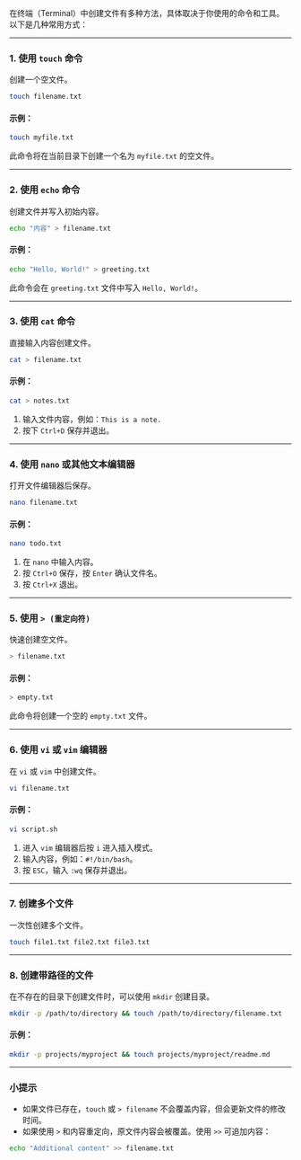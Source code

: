 在终端（Terminal）中创建文件有多种方法，具体取决于你使用的命令和工具。以下是几种常用方式：

---

### **1. 使用 `touch` 命令**
创建一个空文件。

```bash
touch filename.txt
```

#### 示例：
```bash
touch myfile.txt
```
此命令将在当前目录下创建一个名为 `myfile.txt` 的空文件。

---

### **2. 使用 `echo` 命令**
创建文件并写入初始内容。

```bash
echo "内容" > filename.txt
```

#### 示例：
```bash
echo "Hello, World!" > greeting.txt
```
此命令会在 `greeting.txt` 文件中写入 `Hello, World!`。

---

### **3. 使用 `cat` 命令**
直接输入内容创建文件。

```bash
cat > filename.txt
```

#### 示例：
```bash
cat > notes.txt
```
1. 输入文件内容，例如：`This is a note.`
2. 按下 `Ctrl+D` 保存并退出。

---

### **4. 使用 `nano` 或其他文本编辑器**
打开文件编辑器后保存。

```bash
nano filename.txt
```

#### 示例：
```bash
nano todo.txt
```
1. 在 `nano` 中输入内容。
2. 按 `Ctrl+O` 保存，按 `Enter` 确认文件名。
3. 按 `Ctrl+X` 退出。

---

### **5. 使用 `> (重定向符)`**
快速创建空文件。

```bash
> filename.txt
```

#### 示例：
```bash
> empty.txt
```
此命令将创建一个空的 `empty.txt` 文件。

---

### **6. 使用 `vi` 或 `vim` 编辑器**
在 `vi` 或 `vim` 中创建文件。

```bash
vi filename.txt
```

#### 示例：
```bash
vi script.sh
```
1. 进入 `vim` 编辑器后按 `i` 进入插入模式。
2. 输入内容，例如：`#!/bin/bash`。
3. 按 `ESC`，输入 `:wq` 保存并退出。

---

### **7. 创建多个文件**
一次性创建多个文件。

```bash
touch file1.txt file2.txt file3.txt
```

---

### **8. 创建带路径的文件**
在不存在的目录下创建文件时，可以使用 `mkdir` 创建目录。

```bash
mkdir -p /path/to/directory && touch /path/to/directory/filename.txt
```

#### 示例：
```bash
mkdir -p projects/myproject && touch projects/myproject/readme.md
```

---

### 小提示
- 如果文件已存在，`touch` 或 `> filename` 不会覆盖内容，但会更新文件的修改时间。
- 如果使用 `>` 和内容重定向，原文件内容会被覆盖。使用 `>>` 可追加内容：

```bash
echo "Additional content" >> filename.txt
``` 

